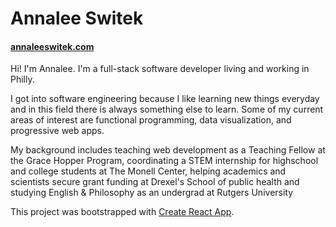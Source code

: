 # Annalee Switek

#### [annaleeswitek.com](http://annaleeswitek.com)

Hi! I'm Annalee. I'm a full-stack software developer living and working in Philly.

I got into software engineering because I like learning new things everyday and in this field there is always something else to learn. Some of my current areas of interest are functional programming, data visualization, and progressive web apps.

My background includes teaching web development as a Teaching Fellow at the Grace Hopper Program, coordinating a STEM internship for highschool and college students at The Monell Center, helping academics and scientists secure grant funding at Drexel's School of public health and studying English & Philosophy as an undergrad at Rutgers University

This project was bootstrapped with [Create React App](https://github.com/facebookincubator/create-react-app).
